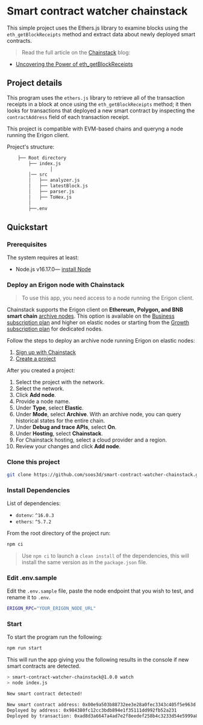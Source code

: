 # Smart contract watcher chainstack

 This simple project uses the Ethers.js library to examine blocks using the `eth_getBlockReceipts` method and extract data about newly deployed smart contracts.

> Read the full article on the [Chainstack](https://chainstack.com) blog:
 * [Uncovering the Power of eth_getBlockReceipts]()

 ## Project details

This program uses the `ethers.js` library to retrieve all of the transaction receipts in a block at once using the `eth_getBlockReceipts` method; it then looks for transactions that deployed a new smart contract by inspecting the `contractAddress` field of each transaction receipt.

This project is compatible with EVM-based chains and queryng a node running the Erigon client.

Project's structure:

```sh
    ├── Root directory
		├── index.js
                │   
		│── src
		│   ├── analyzer.js
		│ 	├── latestBlock.js
		│ 	├── parser.js
		│ 	├── ToHex.js
		│  
		├──.env
```

## Quickstart

### Prerequisites

The system requires at least:

* Node.js v16.17.0— [install Node](https://nodejs.org/en/download/)

### Deploy an Erigon node with Chainstack

> To use this app, you need access to a node running the Erigon client.

Chainstack supports the Erigon client on **Ethereum,** **Polygon, and BNB smart chain** [archive nodes](https://chainstack.com/evm-nodes-a-dive-into-the-full-vs-archive-mode/). This option is available on the [Business subscription plan](https://chainstack.com/pricing/) and higher on elastic nodes or starting from the [Growth subscription plan](https://chainstack.com/pricing/) for dedicated nodes.

Follow the steps to deploy an archive node running Erigon on elastic nodes:

1. [Sign up with Chainstack](https://console.chainstack.com/user/account/create)
2. [Create a project](https://docs.chainstack.com/platform/create-a-project)

After you created a project:

1. Select the project with the network.
2. Select the network.
3. Click **Add node**.
4. Provide a node name.
5. Under **Type**, select **Elastic**.
6. Under **Mode**, select **Archive**. With an archive node, you can query historical states for the entire chain.
7. Under **Debug and trace APIs**, select **On**.
8. Under **Hosting**, select **Chainstack**.
9. For Chainstack hosting, select a cloud provider and a region.
10. Review your changes and click **Add node**.

### Clone this project

```sh
git clone https://github.com/soos3d/smart-contract-watcher-chainstack.git
```

### Install Dependencies

List of dependencies:

* `dotenv`: `^16.0.3`
* `ethers`: `^5.7.2`

From the root directory of the project run:

```sh
npm ci
```

> Use `npm ci` to launch a `clean install` of the dependencies, this will install the same version as in the `package.json` file.

### Edit .env.sample

Edit the `.env.sample` file, paste the node endpoint that you wish to test, and rename it to `.env`.

```sh
ERIGON_RPC="YOUR_ERIGON_NODE_URL"
```

### Start

To start the program run the following:

```sh
npm run start
```

This will run the app giving you the following results in the console if new smart contracts are detected.

```sh
> smart-contract-watcher-chainstack@1.0.0 watch
> node index.js

New smart contract detected! 

New smart contract address: 0x00e9a503b88732ee3e28a0fec3343c405f5e963d
Deployed by address: 0x984380fc12cc3bdb894e1f35111dd992fb52a231
Deployed by transaction: 0xad8d3a6647a4ad7e2f8eedef258b4c3233d54e5999a855ca59500f5df70d35de
```